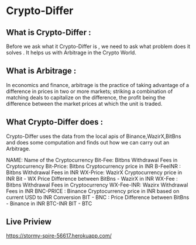 # Crypto-Differ
## What is Crypto-Differ :

Before we ask what it Crypto-Differ is , we need to ask what problem does it solves . It helps us with Arbitrage in the Crypto World.

## What is Arbitrage : 

In economics and finance, arbitrage is the practice of taking advantage of a difference in prices in two or more markets; striking a combination of matching deals to capitalize on the difference, the profit being the difference between the market prices at which the unit is traded.

## What Crypto-Differ does :

Crypto-Differ uses the data from the local apis of Binance,WazirX,BitBns and does some computation and finds out how we can  carry out an Arbitrage.



NAME: Name of the Cryptocurrency
Bit-Fee: Bitbns Withdrawal Fees in Cryptocurrency 
Bit-Price: Bitbns Cryptocurrency  price in INR 
B-FeeINR :	Bitbns Withdrawal Fees in INR
WX-Price: WazirX Cryptocurrency  price in INR
Bit - WX  Price Difference between BitBns - WazirX in INR 
WX-Fee	: Bitbns Withdrawal Fees in Cryptocurrency 
WX-Fee-INR: Wazirx Withdrawal Fees in INR
BNC-PRICE	 : Binance Cryptocurrency  price in INR based on current USD to INR Conversion
BIT - BNC : Price Difference between BitBns - Binance in INR 
BTC-INR	
BIT - BTC 
## Live Priview
https://stormy-spire-56617.herokuapp.com/
